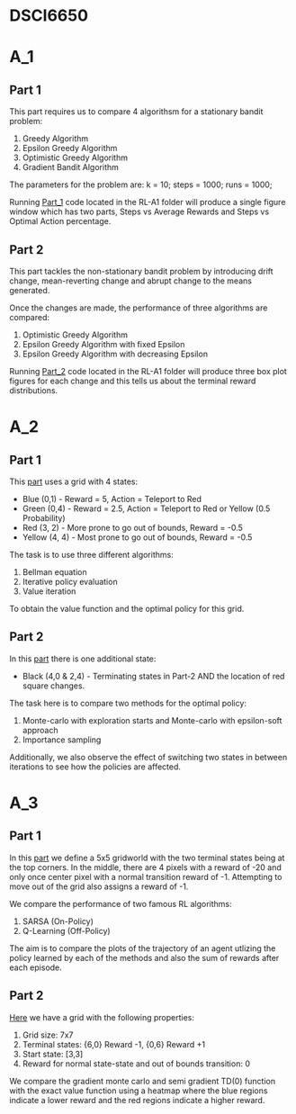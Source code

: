 # DSCI6650

# A_1
## Part 1

This part requires us to compare 4 algorithsm for a stationary bandit problem:
1. Greedy Algorithm
2. Epsilon Greedy Algorithm
3. Optimistic Greedy Algorithm
4. Gradient Bandit Algorithm

The parameters for the problem are:
k = 10;
steps = 1000;
runs = 1000;

Running [Part_1](https://github.com/SaiGaneshPS/DSCI6650/blob/main/RL-A1/Part_1) code located in the RL-A1 folder will produce a single figure window
which has two parts, Steps vs Average Rewards and Steps vs Optimal Action percentage.

## Part 2

This part tackles the non-stationary bandit problem by introducing drift change,
mean-reverting change and abrupt change to the means generated.

Once the changes are made, the performance of three algorithms are compared:
1. Optimistic Greedy Algorithm
2. Epsilon Greedy Algorithm with fixed Epsilon
3. Epsilon Greedy Algorithm with decreasing Epsilon

Running [Part_2](https://github.com/SaiGaneshPS/DSCI6650/blob/main/RL-A1/Part_2) code located in the RL-A1 folder will produce three box plot figures for each
change and this tells us about the terminal reward distributions.

# A_2
## Part 1

This [part](https://github.com/SaiGaneshPS/DSCI6650/blob/main/RL-A2/Question_1) uses a grid with 4 states:
* Blue (0,1) - Reward = 5, Action = Teleport to Red
* Green (0,4)  - Reward = 2.5, Action = Teleport to Red or Yellow (0.5 Probability)
* Red (3, 2) - More prone to go out of bounds, Reward = -0.5
* Yellow (4, 4) - Most prone to go out of bounds, Reward = -0.5

The task is to use three different algorithms:
1. Bellman equation
2. Iterative policy evaluation
3. Value iteration

To obtain the value function and the optimal policy for this grid.

## Part 2

In this [part](https://github.com/SaiGaneshPS/DSCI6650/blob/main/RL-A2/Question_2) there is one additional state:
* Black (4,0 & 2,4) - Terminating states in Part-2
AND the location of red square changes.

The task here is to compare two methods for the optimal policy:
1. Monte-carlo with exploration starts and Monte-carlo with epsilon-soft approach
2. Importance sampling

Additionally, we also observe the effect of switching two states in between iterations to see how the policies are affected.

# A_3
## Part 1

In this [part](https://github.com/SaiGaneshPS/DSCI6650/blob/main/RL-A3/Question_1) we define a 5x5 gridworld with the two
terminal states being at the top corners. In the middle, there are 4 pixels with a reward of -20 and only once center pixel
with a normal transition reward of -1. Attempting to move out of the grid also assigns a reward of -1.

We compare the performance of two famous RL algorithms:
1. SARSA (On-Policy)
2. Q-Learning (Off-Policy)

The aim is to compare the plots of the trajectory of an agent utlizing the policy learned by each of the methods and also the sum of
rewards after each episode.

## Part 2

[Here](https://github.com/SaiGaneshPS/DSCI6650/blob/main/RL-A3/Question_2) we have a grid with the following properties:

1. Grid size: 7x7
2. Terminal states: {6,0} Reward -1, {0,6} Reward +1
3. Start state: [3,3]
4. Reward for normal state-state and out of bounds transition: 0

We compare the gradient monte carlo and semi gradient TD(0) function with the exact value function using a heatmap where the
blue regions indicate a lower reward and the red regions indicate a higher reward.
